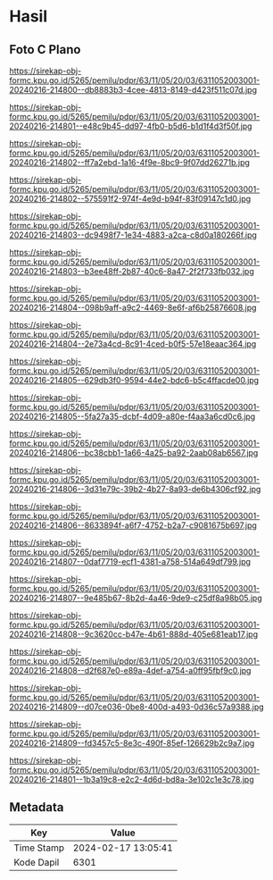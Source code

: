 # Hasil

## Foto C Plano

https://sirekap-obj-formc.kpu.go.id/5265/pemilu/pdpr/63/11/05/20/03/6311052003001-20240216-214800--db8883b3-4cee-4813-8149-d423f511c07d.jpg

https://sirekap-obj-formc.kpu.go.id/5265/pemilu/pdpr/63/11/05/20/03/6311052003001-20240216-214801--e48c9b45-dd97-4fb0-b5d6-b1d1f4d3f50f.jpg

https://sirekap-obj-formc.kpu.go.id/5265/pemilu/pdpr/63/11/05/20/03/6311052003001-20240216-214802--ff7a2ebd-1a16-4f9e-8bc9-9f07dd26271b.jpg

https://sirekap-obj-formc.kpu.go.id/5265/pemilu/pdpr/63/11/05/20/03/6311052003001-20240216-214802--575591f2-974f-4e9d-b94f-83f09147c1d0.jpg

https://sirekap-obj-formc.kpu.go.id/5265/pemilu/pdpr/63/11/05/20/03/6311052003001-20240216-214803--dc9498f7-1e34-4883-a2ca-c8d0a180266f.jpg

https://sirekap-obj-formc.kpu.go.id/5265/pemilu/pdpr/63/11/05/20/03/6311052003001-20240216-214803--b3ee48ff-2b87-40c6-8a47-2f2f733fb032.jpg

https://sirekap-obj-formc.kpu.go.id/5265/pemilu/pdpr/63/11/05/20/03/6311052003001-20240216-214804--098b9aff-a9c2-4469-8e6f-af6b25876608.jpg

https://sirekap-obj-formc.kpu.go.id/5265/pemilu/pdpr/63/11/05/20/03/6311052003001-20240216-214804--2e73a4cd-8c91-4ced-b0f5-57e18eaac364.jpg

https://sirekap-obj-formc.kpu.go.id/5265/pemilu/pdpr/63/11/05/20/03/6311052003001-20240216-214805--629db3f0-9594-44e2-bdc6-b5c4ffacde00.jpg

https://sirekap-obj-formc.kpu.go.id/5265/pemilu/pdpr/63/11/05/20/03/6311052003001-20240216-214805--5fa27a35-dcbf-4d09-a80e-f4aa3a6cd0c6.jpg

https://sirekap-obj-formc.kpu.go.id/5265/pemilu/pdpr/63/11/05/20/03/6311052003001-20240216-214806--bc38cbb1-1a66-4a25-ba92-2aab08ab6567.jpg

https://sirekap-obj-formc.kpu.go.id/5265/pemilu/pdpr/63/11/05/20/03/6311052003001-20240216-214806--3d31e79c-39b2-4b27-8a93-de6b4306cf92.jpg

https://sirekap-obj-formc.kpu.go.id/5265/pemilu/pdpr/63/11/05/20/03/6311052003001-20240216-214806--8633894f-a6f7-4752-b2a7-c9081675b697.jpg

https://sirekap-obj-formc.kpu.go.id/5265/pemilu/pdpr/63/11/05/20/03/6311052003001-20240216-214807--0daf7719-ecf1-4381-a758-514a649df799.jpg

https://sirekap-obj-formc.kpu.go.id/5265/pemilu/pdpr/63/11/05/20/03/6311052003001-20240216-214807--9e485b67-8b2d-4a46-9de9-c25df8a98b05.jpg

https://sirekap-obj-formc.kpu.go.id/5265/pemilu/pdpr/63/11/05/20/03/6311052003001-20240216-214808--9c3620cc-b47e-4b61-888d-405e681eab17.jpg

https://sirekap-obj-formc.kpu.go.id/5265/pemilu/pdpr/63/11/05/20/03/6311052003001-20240216-214808--d2f687e0-e89a-4def-a754-a0ff95fbf9c0.jpg

https://sirekap-obj-formc.kpu.go.id/5265/pemilu/pdpr/63/11/05/20/03/6311052003001-20240216-214809--d07ce036-0be8-400d-a493-0d36c57a9388.jpg

https://sirekap-obj-formc.kpu.go.id/5265/pemilu/pdpr/63/11/05/20/03/6311052003001-20240216-214809--fd3457c5-8e3c-490f-85ef-126629b2c9a7.jpg

https://sirekap-obj-formc.kpu.go.id/5265/pemilu/pdpr/63/11/05/20/03/6311052003001-20240216-214801--1b3a19c8-e2c2-4d6d-bd8a-3e102c1e3c78.jpg


## Metadata

| Key        | Value               |
| ---------- | ------------------- |
| Time Stamp | 2024-02-17 13:05:41 |
| Kode Dapil | 6301                |



